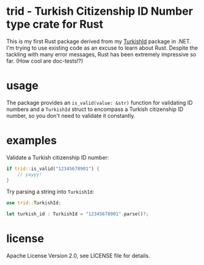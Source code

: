 # trid - Turkish Citizenship ID Number type crate for Rust
This is my first Rust package derived from my [TurkishId](https://github.com/ssg/TurkishId) package in .NET.
I'm trying to use existing code as an excuse to learn about Rust. Despite the tackling with many error
messages, Rust has been extremely impressive so far. (How cool are doc-tests!?)

# usage
The package provides an `is_valid(value: &str)` function for validating ID numbers and a `TurkishId` 
struct to encompass a Turkish citizenship ID number, so you don't need to validate it constantly.

# examples

Validate a Turkish citizenship ID number:

```rust
if trid::is_valid("12345678901") {
    // yayyy!
}
```

Try parsing a string into `TurkishId`:

```rust
use trid::TurkishId;

let turkish_id : TurkishId = "12345678901".parse()?;
```

# license
Apache License Version 2.0, see LICENSE file for details.
